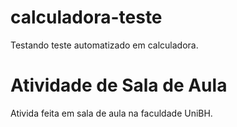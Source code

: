 # calculadora-teste
Testando teste automatizado em calculadora.

# Atividade de Sala de Aula
Ativida feita em sala de aula na faculdade UniBH.
